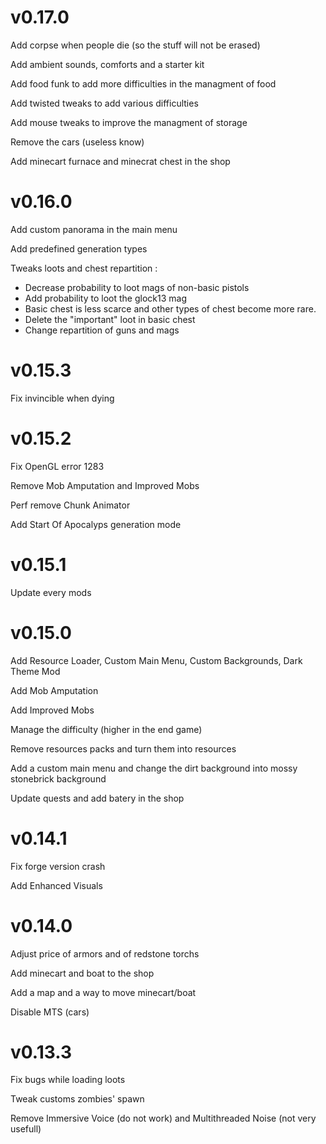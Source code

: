 # v0.17.0

Add corpse when people die (so the stuff will not be erased)

Add ambient sounds, comforts and a starter kit

Add food funk to add more difficulties in the managment of food

Add twisted tweaks to add various difficulties

Add mouse tweaks to improve the managment of storage

Remove the cars (useless know)

Add minecart furnace and minecrat chest in the shop

# v0.16.0

Add custom panorama in the main menu

Add predefined generation types

Tweaks loots and chest repartition :

- Decrease probability to loot mags of non-basic pistols
- Add probability to loot the glock13 mag
- Basic chest is less scarce and other types of chest become more rare.
- Delete the "important" loot in basic chest
- Change repartition of guns and mags

# v0.15.3

Fix invincible when dying

# v0.15.2

Fix OpenGL error 1283

Remove Mob Amputation and Improved Mobs

Perf remove Chunk Animator

Add Start Of Apocalyps generation mode

# v0.15.1

Update every mods

# v0.15.0

Add Resource Loader, Custom Main Menu, Custom Backgrounds, Dark Theme Mod

Add Mob Amputation

Add Improved Mobs

Manage the difficulty (higher in the end game)

Remove resources packs and turn them into resources

Add a custom main menu and change the dirt background into mossy stonebrick background

Update quests and add batery in the shop

# v0.14.1

Fix forge version crash

Add Enhanced Visuals

# v0.14.0

Adjust price of armors and of redstone torchs

Add minecart and boat to the shop

Add a map and a way to move minecart/boat

Disable MTS (cars)

# v0.13.3

Fix bugs while loading loots

Tweak customs zombies' spawn

Remove Immersive Voice (do not work) and Multithreaded Noise (not very usefull)

